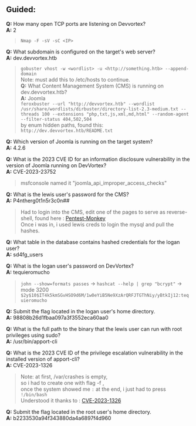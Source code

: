 ## Guided:
**Q:** How many open TCP ports are listening on Devvortex?<br>
**A:** 2 <br>
> `Nmap -F -sV -sC <IP>`

**Q:** What subdomain is configured on the target's web server?<br>
**A:** dev.devvortex.htb<br>
> `gobuster vhost -w <wordlist> -u <http://something.htb> --append-domain`<br>
> Note: must add this to /etc/hosts to continue.<br>
**Q:** What Content Management System (CMS) is running on dev.devvortex.htb?<br>
**A:** Joomla<br>
> `feroxbuster --url "http://devvortex.htb" --wordlist /usr/share/wordlists/dirbuster/directory-list-2.3-medium.txt --threads 100 --extensions "php,txt,js,xml,md,html" --random-agent --filter-status 404,502,504` <br>
> by enum hidden paths, found this: `http://dev.devvortex.htb/README.txt`

**Q:** Which version of Joomla is running on the target system?<br>
**A:** 4.2.6

**Q:** What is the 2023 CVE ID for an information disclosure vulnerability in the version of Joomla running on DevVortex?<br>
**A:** CVE-2023-23752<br>
> msfconsole named it "joomla_api_improper_access_checks"

**Q:** What is the lewis user's password for the CMS?<br>
**A:** P4ntherg0t1n5r3c0n## <br>
> Had to login into the CMS, edit one of the pages to serve as reverse-shell, found here : [Pentest-Monkey](https://github.com/pentestmonkey/php-reverse-shell/blob/master/php-reverse-shell.php) <br>
> Once i was in, i used lewis creds to login the mysql and pull the hashes.

**Q:** What table in the database contains hashed credentials for the logan user?<br>
**A:** sd4fg_users

**Q:** What is the logan user's password on DevVortex?<br>
**A:** tequieromucho<br>
> `john --show=formats passes` -> `hashcat --help | grep "bcrypt"` -> mode 3200
`$2y$10$IT4k5kmSGvHSO9d6M/1w0eYiB5Ne9XzArQRFJTGThNiy/yBtkIj12:tequieromucho`

**Q:** Submit the flag located in the logan user's home directory.<br>
**A:** 98808b26d1fbaa097a3f3552eca60aa0

**Q:** What is the full path to the binary that the lewis user can run with root privileges using sudo?<br>
**A:** /usr/bin/apport-cli

**Q:** What is the 2023 CVE ID of the privilege escalation vulnerability in the installed version of apport-cli?<br>
**A:** CVE-2023-1326 <br>
> Note: at first, /var/crashes is empty,<br> so i had to create one with flag -f ,<br> once the system showed me `:` at the end, i just had to press `!/bin/bash` <br>
> Understood it thanks to : [CVE-2023-1326](https://github.com/NyxByt3/CVE-2023-1326)

**Q:** Submit the flag located in the root user's home directory.<br>
**A:** b2233530a94f343880da4a6897f4d960
